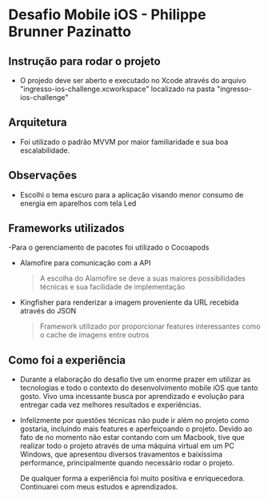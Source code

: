 # Desafio Mobile iOS - Philippe Brunner Pazinatto


## Instrução para rodar o projeto
- O projedo deve ser aberto e executado no Xcode através do arquivo "ingresso-ios-challenge.xcworkspace" localizado na pasta "ingresso-ios-challenge"



## Arquitetura 
- Foi utilizado o padrão MVVM por maior familiaridade e sua boa escalabilidade. 



## Observações 
- Escolhi o tema escuro para a aplicação visando menor consumo de energia em aparelhos com tela Led



## Frameworks utilizados 
-Para o gerenciamento de pacotes foi utilizado o Cocoapods

- Alamofire para comunicação com a API 
    > A escolha do Alamofire se deve a suas maiores possibilidades técnicas e sua facilidade de implementação

- Kingfisher para renderizar a imagem proveniente da URL recebida através do JSON
    > Framework utilizado por proporcionar features interessantes como o cache de imagens entre outros



## Como foi a experiência

- Durante a elaboração do desafio tive um enorme prazer em utilizar as tecnologias e todo o contexto do desenvolvimento mobile iOS que tanto gosto. Vivo uma incessante busca por aprendizado e evolução para entregar cada vez melhores resultados e experiências.


- Infelizmente por questões técnicas não pude ir além no projeto como gostaria, incluindo mais features e aperfeiçoando o projeto. Devido ao fato de no momento não estar contando com um Macbook, tive que realizar todo o projeto através de uma máquina virtual em um PC Windows, que apresentou diversos travamentos e baixíssima performance, principalmente quando necessário rodar o projeto.
    
    De qualquer forma a experiência foi muito positiva e enriquecedora. Continuarei com meus estudos e aprendizados. 
